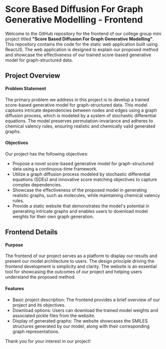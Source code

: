# Score Based Diffusion For Graph Generative Modelling - Frontend
Welcome to the GitHub repository for the frontend of our college group mini project titled **"Score Based Diffusion For Graph Generative Modelling"**. This repository contains the code for the static web application built using ReactJS. The web application is designed to explain our proposed method and showcase the effectiveness of our trained score-based generative model for graph-structured data.


## Project Overview
#### Problem Statement
The primary problem we address in this project is to develop a trained score-based generative model for graph-structured data. This model captures intricate dependencies between nodes and edges using a graph diffusion process, which is modeled by a system of stochastic differential equations. The model preserves permutation-invariance and adheres to chemical valency rules, ensuring realistic and chemically valid generated graphs.

#### Objectives
Our project has the following objectives:
- Propose a novel score-based generative model for graph-structured data using a continuous-time framework.
- Utilize a graph diffusion process modeled by stochastic differential equations (SDEs) and innovative score matching objectives to capture complex dependencies.
- Showcase the effectiveness of the proposed model in generating realistic graphs, such as molecules, while maintaining chemical valency rules.
- Provide a static website that demonstrates the model's potential in generating intricate graphs and enables users to download model weights for their own graph generation.


## Frontend Details
#### Purpose
The frontend of our project serves as a platform to display our results and present our model architecture to users. The design principle driving the frontend development is simplicity and clarity. The website is an essential tool for showcasing the outcomes of our project and helping users understand the proposed method.

#### Features
- Basic project description: The frontend provides a brief overview of our project and its objectives.
- Download options: Users can download the trained model weights and associated pickle files from the website.
- Display of generated graphs: The website showcases the SMILES structures generated by our model, along with their corresponding graph representations.

Thank you for your interest in our project!
